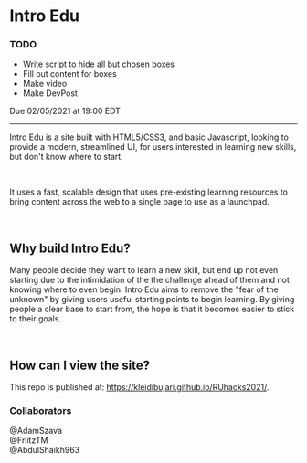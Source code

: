 # Intro Edu

### TODO
- Write script to hide all but chosen boxes
- Fill out content for boxes
- Make video
- Make DevPost

Due 02/05/2021 at 19:00 EDT

----

Intro Edu is a site built with HTML5/CSS3, and basic Javascript, looking to provide a modern, streamlined UI, for users interested in learning new skills, but don't know where to start.

&nbsp;

It uses a fast, scalable design that uses pre-existing learning resources to bring content across the web to a single page to use as a launchpad.

&nbsp;

## Why build Intro Edu?

Many people decide they want to learn a new skill, but end up not even starting due to the intimidation of the the challenge ahead of them and not knowing where to even begin. Intro Edu aims to remove the "fear of the unknown" by giving users useful starting points to begin learning. By giving people a clear base to start from, the hope is that it becomes easier to stick to their goals.

&nbsp;

## How can I view the site?
This repo is published at: https://kleidibujari.github.io/RUhacks2021/.

### Collaborators
@AdamSzava <br/>
@FriitzTM <br/>
@AbdulShaikh963
